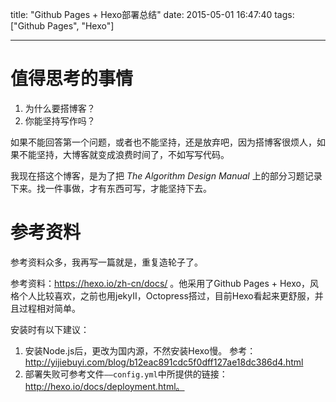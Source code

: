title: "Github Pages + Hexo部署总结"
date: 2015-05-01 16:47:40
tags: ["Github Pages", "Hexo"]

---


# 值得思考的事情

1. 为什么要搭博客？
2. 你能坚持写作吗？


<!--more-->


如果不能回答第一个问题，或者也不能坚持，还是放弃吧，因为搭博客很烦人，如果不能坚持，大博客就变成浪费时间了，不如写写代码。

我现在搭这个博客，是为了把 *The Algorithm Design Manual* 上的部分习题记录下来。找一件事做，才有东西可写，才能坚持下去。

# 参考资料

参考资料众多，我再写一篇就是，重复造轮子了。

参考资料：https://hexo.io/zh-cn/docs/ 。他采用了Github Pages + Hexo，风格个人比较喜欢，之前也用jekyII，Octopress搭过，目前Hexo看起来更舒服，并且过程相对简单。

安装时有以下建议：
1. 安装Node.js后，更改为国内源，不然安装Hexo慢。
    参考：http://yijiebuyi.com/blog/b12eac891cdc5f0dff127ae18dc386d4.html
3. 部署失败可参考文件`——config.yml`中所提供的链接：http://hexo.io/docs/deployment.html。


